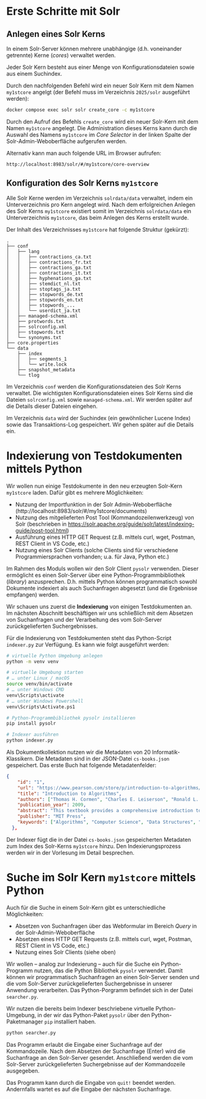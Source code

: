 # Erste Schritte mit Solr

## Anlegen eines Solr Kerns

In einem Solr-Server können mehrere unabhängige (d.h. voneinander getrennte) Kerne (_cores_) verwaltet werden. 

Jeder Solr Kern besteht aus einer Menge von Konfigurationsdateien sowie aus einem Suchindex.

Durch den nachfolgenden Befehl wird ein neuer Solr Kern mit dem Namen `my1stcore` angelgt (der Befehl muss im Verzeichnis `2025/solr` ausgeführt werden):

```sh
docker compose exec solr solr create_core -c my1stcore
```

Durch den Aufruf des Befehls `create_core` wird ein neuer Solr-Kern mit dem Namen `my1stcore` angelegt. Die Administration dieses Kerns kann durch die Auswahl des Namens `my1stcore` im _Core Selector_ in der linken Spalte der Solr-Admin-Weboberfläche aufgerufen werden. 

Alternativ kann man auch folgende URL im Browser aufrufen:

```
http://localhost:8983/solr/#/my1stcore/core-overview
```

## Konfiguration des Solr Kerns `my1stcore`

Alle Solr Kerne werden im Verzeichnis `solrdata/data` verwaltet, indem ein Unterverzeichnis pro Kern angelegt wird. Nach dem erfolgreichen Anlegen des Solr Kerns `my1stcore` existiert somit im Verzeichnis `solrdata/data` ein Unterverzeichnis `my1stcore`, das beim Anlegen des Kerns erstellt wurde.

Der Inhalt des Verzeichnisses `my1stcore` hat folgende Struktur (gekürzt):

```
.
├── conf
│   ├── lang
│   │   ├── contractions_ca.txt
│   │   ├── contractions_fr.txt
│   │   ├── contractions_ga.txt
│   │   ├── contractions_it.txt
│   │   ├── hyphenations_ga.txt
│   │   ├── stemdict_nl.txt
│   │   ├── stoptags_ja.txt
│   │   ├── stopwords_de.txt
│   │   ├── stopwords_en.txt
│   │   ├── stopwords_...
│   │   └── userdict_ja.txt
│   ├── managed-schema.xml
│   ├── protwords.txt
│   ├── solrconfig.xml
│   ├── stopwords.txt
│   └── synonyms.txt
├── core.properties
└── data
    ├── index
    │   ├── segments_1
    │   └── write.lock
    ├── snapshot_metadata
    └── tlog
```

Im Verzeichnis `conf` werden die Konfigurationsdateien des Solr Kerns verwaltet. Die wichtigsten Konfigurationsdateien eines Solr Kerns sind die Dateien `solrconfig.xml` sowie `managed-schema.xml`. Wir werden später auf die Details dieser Dateien eingehen.

Im Verzeichnis `data` wird der Suchindex (ein gewöhnlicher Lucene Index) sowie das Transaktions-Log gespeichert. Wir gehen später auf die Details ein.

# Indexierung von Testdokumenten mittels Python

Wir wollen nun einige Testdokumente in den neu erzeugten Solr-Kern `my1stcore` laden. Dafür gibt es mehrere Möglichkeiten:

* Nutzung der Importfunktion in der Solr Admin-Weboberfläche (http://localhost:8983/solr/#/my1stcore/documents)
* Nutzung des mitgelieferten Post Tool (Kommandozeilenwerkzeug) von Solr (beschrieben in https://solr.apache.org/guide/solr/latest/indexing-guide/post-tool.html)
* Ausführung eines HTTP GET Request (z.B. mittels curl, wget, Postman, REST Client in VS Code, etc.)
* Nutzung eines Solr Clients (solche Clients sind für verschiedene Programmiersprachen vorhanden; u.a. für Java, Python etc.)

Im Rahmen des Moduls wollen wir den Solr Client `pysolr` verwenden. Dieser ermöglicht es einen Solr-Server über eine Python-Programmbibliothek (_library_) anzusprechen. D.h. mittels Python können programmatisch sowohl Dokumente indexiert als auch Suchanfragen abgesetzt (und die Ergebnisse empfangen) werden.

Wir schauen uns zuerst die **Indexierung** von einigen Testdokumenten an. Im nächsten Abschnitt beschäftigen wir uns schließlich mit dem Absetzen von Suchanfragen und der Verarbeitung des vom Solr-Server zurückgelieferten Suchergebnisses.

Für die Indexierung von Testdokumenten steht das Python-Script `indexer.py` zur Verfügung. Es kann wie folgt ausgeführt werden:

```sh
# virtuelle Python Umgebung anlegen
python -m venv venv

# virtuelle Umgebung starten
# … unter Linux / macOS
source venv/bin/activate
# … unter Windows CMD
venv\Scripts\activate
# … unter Windows Powershell
venv\Scripts\Activate.ps1

# Python-Programmbibliothek pysolr installieren
pip install pysolr

# Indexer ausführen
python indexer.py
```

Als Dokumentkollektion nutzen wir die Metadaten von 20 Informatik-Klassikern. Die Metadaten sind in der JSON-Datei `cs-books.json` gespeichert. Das erste Buch hat folgende Metadatenfelder:

```json
{
    "id": "1",
    "url": "https://www.pearson.com/store/p/introduction-to-algorithms/P100000323631",
    "title": "Introduction to Algorithms",
    "authors": ["Thomas H. Cormen", "Charles E. Leiserson", "Ronald L. Rivest", "Clifford Stein"],
    "publication_year": 2009,
    "abstract": "This textbook provides a comprehensive introduction to the modern study of computer algorithms. It covers a wide range of algorithms in depth, yet makes their design and analysis accessible to all levels of readers.",
    "publisher": "MIT Press",
    "keywords": ["Algorithms", "Computer Science", "Data Structures", "Mathematics"]
  },
```

Der Indexer fügt die in der Datei `cs-books.json` gespeicherten Metadaten zum Index des Solr-Kerns `my1stcore` hinzu. Den Indexierungsprozess werden wir in der Vorlesung im Detail besprechen.

# Suche im Solr Kern `my1stcore` mittels Python

Auch für die Suche in einem Solr-Kern gibt es unterschiedliche Möglichkeiten:

* Absetzen von Suchanfragen über das Webformular im Bereich _Query_ in der Solr-Admin-Weboberfläche
* Absetzen eines HTTP GET Requests (z.B. mittels curl, wget, Postman, REST Client in VS Code, etc.)
* Nutzung eines Solr Clients (siehe oben)

Wir wollen – analog zur Indexierung – auch für die Suche ein Python-Programm nutzen, das die Python Bibliothek `pysolr` verwendet. Damit können wir programmatisch Suchanfragen an einen Solr-Server senden und die vom Solr-Server zurückgelieferten Suchergebnisse in unserer Anwendung verarbeiten. Das Python-Porgramm befindet sich in der Datei `searcher.py`.

Wir nutzen die bereits beim Indexer beschriebene virtuelle Python-Umgebung, in der wir das Python-Paket `pysolr` über den Python-Paketmanager `pip` installiert haben.

```sh
python searcher.py
```

Das Programm erlaubt die Eingabe einer Suchanfrage auf der Kommandozeile. Nach dem Absetzen der Suchanfrage (Enter) wird die Suchanfrage an den Solr-Server gesendet. Anschließend werden die vom Solr-Server zurückgelieferten Suchergebnisse auf der Kommandozeile ausgegeben.

Das Programm kann durch die Eingabe von `quit!` beendet werden. Andernfalls wartet es auf die Eingabe der nächsten Suchanfrage.
